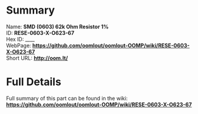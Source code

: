 
Summary
=================
  
Name: __SMD (0603) 62k Ohm Resistor 1%__    
ID: __RESE-0603-X-O623-67__   
Hex ID: ____   
WebPage: __https://github.com/oomlout/oomlout-OOMP/wiki/RESE-0603-X-O623-67__   
Short URL: __http://oom.lt/__   

Full Details
==========================
Full summary of this part can be found in the wiki:   
__https://github.com/oomlout/oomlout-OOMP/wiki/RESE-0603-X-O623-67__    

